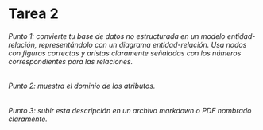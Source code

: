 # Tarea 2
###### Punto 1: convierte tu base de datos no estructurada en un modelo entidad-relación, representándolo con un diagrama entidad-relación. Usa nodos con figuras correctas y aristas claramente señaladas con los números correspondientes para las relaciones.

###### Punto 2: muestra el dominio de los atributos. 

###### Punto 3: subir esta descripción en un archivo markdown o PDF nombrado claramente. 